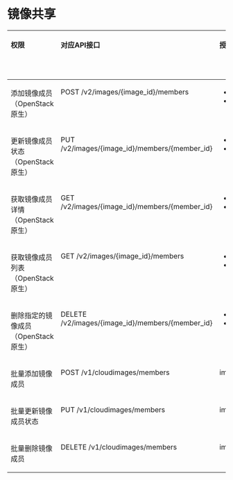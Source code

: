 # 镜像共享<a name="ims_03_appendix_08"></a>

<a name="table2116111104410"></a>
<table><thead align="left"><tr id="row811613124414"><th class="cellrowborder" valign="top" width="14.858514148585142%" id="mcps1.1.6.1.1"><p id="p0672171419381"><a name="p0672171419381"></a><a name="p0672171419381"></a>权限</p>
</th>
<th class="cellrowborder" valign="top" width="29.307069293070697%" id="mcps1.1.6.1.2"><p id="p13672191463819"><a name="p13672191463819"></a><a name="p13672191463819"></a>对应API接口</p>
</th>
<th class="cellrowborder" valign="top" width="27.53724627537246%" id="mcps1.1.6.1.3"><p id="p367220148383"><a name="p367220148383"></a><a name="p367220148383"></a>授权项（Action）</p>
</th>
<th class="cellrowborder" valign="top" width="14.138586141385861%" id="mcps1.1.6.1.4"><p id="zh-cn_topic_0131701325_p106791650133218"><a name="zh-cn_topic_0131701325_p106791650133218"></a><a name="zh-cn_topic_0131701325_p106791650133218"></a>IAM项目（Project）</p>
</th>
<th class="cellrowborder" valign="top" width="14.158584141585843%" id="mcps1.1.6.1.5"><p id="p3351112364715"><a name="p3351112364715"></a><a name="p3351112364715"></a>企业项目（Enterprise Project）</p>
</th>
</tr>
</thead>
<tbody><tr id="row911612114448"><td class="cellrowborder" valign="top" width="14.858514148585142%" headers="mcps1.1.6.1.1 "><p id="p18366201710448"><a name="p18366201710448"></a><a name="p18366201710448"></a>添加镜像成员（OpenStack原生）</p>
</td>
<td class="cellrowborder" valign="top" width="29.307069293070697%" headers="mcps1.1.6.1.2 "><p id="p1336621744412"><a name="p1336621744412"></a><a name="p1336621744412"></a>POST /v2/images/{image_id}/members</p>
</td>
<td class="cellrowborder" valign="top" width="27.53724627537246%" headers="mcps1.1.6.1.3 "><a name="ul10491102511220"></a><a name="ul10491102511220"></a><ul id="ul10491102511220"><li>ims:images:get</li><li>ims:images:share</li></ul>
</td>
<td class="cellrowborder" valign="top" width="14.138586141385861%" headers="mcps1.1.6.1.4 "><p id="p154081656297"><a name="p154081656297"></a><a name="p154081656297"></a>√</p>
</td>
<td class="cellrowborder" valign="top" width="14.158584141585843%" headers="mcps1.1.6.1.5 "><p id="p104861193189"><a name="p104861193189"></a><a name="p104861193189"></a>x</p>
</td>
</tr>
<tr id="row13116219446"><td class="cellrowborder" valign="top" width="14.858514148585142%" headers="mcps1.1.6.1.1 "><p id="p15366417164420"><a name="p15366417164420"></a><a name="p15366417164420"></a>更新镜像成员状态（OpenStack原生）</p>
</td>
<td class="cellrowborder" valign="top" width="29.307069293070697%" headers="mcps1.1.6.1.2 "><p id="p153666175444"><a name="p153666175444"></a><a name="p153666175444"></a>PUT /v2/images/{image_id}/members/{member_id}</p>
</td>
<td class="cellrowborder" valign="top" width="27.53724627537246%" headers="mcps1.1.6.1.3 "><a name="ul349115251528"></a><a name="ul349115251528"></a><ul id="ul349115251528"><li>ims:images:get</li><li>ims:images:share</li></ul>
</td>
<td class="cellrowborder" valign="top" width="14.138586141385861%" headers="mcps1.1.6.1.4 "><p id="p345310125298"><a name="p345310125298"></a><a name="p345310125298"></a>√</p>
</td>
<td class="cellrowborder" valign="top" width="14.158584141585843%" headers="mcps1.1.6.1.5 "><p id="p16485719191812"><a name="p16485719191812"></a><a name="p16485719191812"></a>x</p>
</td>
</tr>
<tr id="row1711614104415"><td class="cellrowborder" valign="top" width="14.858514148585142%" headers="mcps1.1.6.1.1 "><p id="p1736671714446"><a name="p1736671714446"></a><a name="p1736671714446"></a>获取镜像成员详情（OpenStack原生）</p>
</td>
<td class="cellrowborder" valign="top" width="29.307069293070697%" headers="mcps1.1.6.1.2 "><p id="p1136611715441"><a name="p1136611715441"></a><a name="p1136611715441"></a>GET /v2/images/{image_id}/members/{member_id}</p>
</td>
<td class="cellrowborder" valign="top" width="27.53724627537246%" headers="mcps1.1.6.1.3 "><a name="ul114918259214"></a><a name="ul114918259214"></a><ul id="ul114918259214"><li>ims:images:get</li><li>ims:images:share</li></ul>
</td>
<td class="cellrowborder" valign="top" width="14.138586141385861%" headers="mcps1.1.6.1.4 "><p id="p838121415291"><a name="p838121415291"></a><a name="p838121415291"></a>√</p>
</td>
<td class="cellrowborder" valign="top" width="14.158584141585843%" headers="mcps1.1.6.1.5 "><p id="p04841119131817"><a name="p04841119131817"></a><a name="p04841119131817"></a>x</p>
</td>
</tr>
<tr id="row9116161104420"><td class="cellrowborder" valign="top" width="14.858514148585142%" headers="mcps1.1.6.1.1 "><p id="p1366171794413"><a name="p1366171794413"></a><a name="p1366171794413"></a>获取镜像成员列表（OpenStack原生）</p>
</td>
<td class="cellrowborder" valign="top" width="29.307069293070697%" headers="mcps1.1.6.1.2 "><p id="p1366151794418"><a name="p1366151794418"></a><a name="p1366151794418"></a>GET /v2/images/{image_id}/members</p>
</td>
<td class="cellrowborder" valign="top" width="27.53724627537246%" headers="mcps1.1.6.1.3 "><a name="ul204911225929"></a><a name="ul204911225929"></a><ul id="ul204911225929"><li>ims:images:get</li><li>ims:images:share</li></ul>
</td>
<td class="cellrowborder" valign="top" width="14.138586141385861%" headers="mcps1.1.6.1.4 "><p id="p1825561610298"><a name="p1825561610298"></a><a name="p1825561610298"></a>√</p>
</td>
<td class="cellrowborder" valign="top" width="14.158584141585843%" headers="mcps1.1.6.1.5 "><p id="p1748311921810"><a name="p1748311921810"></a><a name="p1748311921810"></a>x</p>
</td>
</tr>
<tr id="row211611119442"><td class="cellrowborder" valign="top" width="14.858514148585142%" headers="mcps1.1.6.1.1 "><p id="p4366181712444"><a name="p4366181712444"></a><a name="p4366181712444"></a>删除指定的镜像成员（OpenStack原生）</p>
</td>
<td class="cellrowborder" valign="top" width="29.307069293070697%" headers="mcps1.1.6.1.2 "><p id="p1736611179444"><a name="p1736611179444"></a><a name="p1736611179444"></a>DELETE /v2/images/{image_id}/members/{member_id}</p>
</td>
<td class="cellrowborder" valign="top" width="27.53724627537246%" headers="mcps1.1.6.1.3 "><a name="ul14910259217"></a><a name="ul14910259217"></a><ul id="ul14910259217"><li>ims:images:get</li><li>ims:images:share</li></ul>
</td>
<td class="cellrowborder" valign="top" width="14.138586141385861%" headers="mcps1.1.6.1.4 "><p id="p1299815174297"><a name="p1299815174297"></a><a name="p1299815174297"></a>√</p>
</td>
<td class="cellrowborder" valign="top" width="14.158584141585843%" headers="mcps1.1.6.1.5 "><p id="p16483719101810"><a name="p16483719101810"></a><a name="p16483719101810"></a>x</p>
</td>
</tr>
<tr id="row2116101154413"><td class="cellrowborder" valign="top" width="14.858514148585142%" headers="mcps1.1.6.1.1 "><p id="p2366101774418"><a name="p2366101774418"></a><a name="p2366101774418"></a>批量添加镜像成员</p>
</td>
<td class="cellrowborder" valign="top" width="29.307069293070697%" headers="mcps1.1.6.1.2 "><p id="p1366417174414"><a name="p1366417174414"></a><a name="p1366417174414"></a>POST /v1/cloudimages/members</p>
</td>
<td class="cellrowborder" valign="top" width="27.53724627537246%" headers="mcps1.1.6.1.3 "><p id="p215011751819"><a name="p215011751819"></a><a name="p215011751819"></a>ims:images:share</p>
</td>
<td class="cellrowborder" valign="top" width="14.138586141385861%" headers="mcps1.1.6.1.4 "><p id="p1378651912920"><a name="p1378651912920"></a><a name="p1378651912920"></a>√</p>
</td>
<td class="cellrowborder" valign="top" width="14.158584141585843%" headers="mcps1.1.6.1.5 "><p id="p10482419181814"><a name="p10482419181814"></a><a name="p10482419181814"></a>x</p>
</td>
</tr>
<tr id="row1411611111442"><td class="cellrowborder" valign="top" width="14.858514148585142%" headers="mcps1.1.6.1.1 "><p id="p153661417204414"><a name="p153661417204414"></a><a name="p153661417204414"></a>批量更新镜像成员状态</p>
</td>
<td class="cellrowborder" valign="top" width="29.307069293070697%" headers="mcps1.1.6.1.2 "><p id="p1936671754412"><a name="p1936671754412"></a><a name="p1936671754412"></a>PUT /v1/cloudimages/members</p>
</td>
<td class="cellrowborder" valign="top" width="27.53724627537246%" headers="mcps1.1.6.1.3 "><p id="p432038121812"><a name="p432038121812"></a><a name="p432038121812"></a>ims:images:share</p>
</td>
<td class="cellrowborder" valign="top" width="14.138586141385861%" headers="mcps1.1.6.1.4 "><p id="p1852242112298"><a name="p1852242112298"></a><a name="p1852242112298"></a>√</p>
</td>
<td class="cellrowborder" valign="top" width="14.158584141585843%" headers="mcps1.1.6.1.5 "><p id="p44811619121815"><a name="p44811619121815"></a><a name="p44811619121815"></a>x</p>
</td>
</tr>
<tr id="row1611614114415"><td class="cellrowborder" valign="top" width="14.858514148585142%" headers="mcps1.1.6.1.1 "><p id="p1036621754418"><a name="p1036621754418"></a><a name="p1036621754418"></a>批量删除镜像成员</p>
</td>
<td class="cellrowborder" valign="top" width="29.307069293070697%" headers="mcps1.1.6.1.2 "><p id="p4366817174414"><a name="p4366817174414"></a><a name="p4366817174414"></a>DELETE /v1/cloudimages/members</p>
</td>
<td class="cellrowborder" valign="top" width="27.53724627537246%" headers="mcps1.1.6.1.3 "><p id="p73094931815"><a name="p73094931815"></a><a name="p73094931815"></a>ims:images:share</p>
</td>
<td class="cellrowborder" valign="top" width="14.138586141385861%" headers="mcps1.1.6.1.4 "><p id="p6185132314294"><a name="p6185132314294"></a><a name="p6185132314294"></a>√</p>
</td>
<td class="cellrowborder" valign="top" width="14.158584141585843%" headers="mcps1.1.6.1.5 "><p id="p1480171912189"><a name="p1480171912189"></a><a name="p1480171912189"></a>x</p>
</td>
</tr>
</tbody>
</table>


